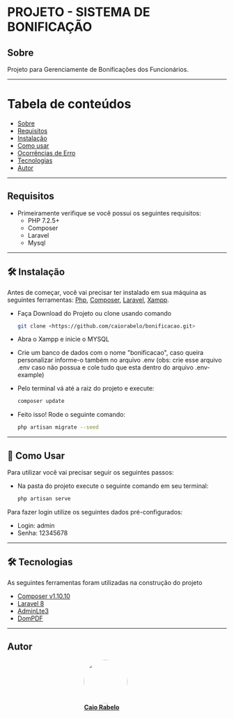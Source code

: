 # PROJETO - SISTEMA DE BONIFICAÇÃO

<a id="sobre"></a>
## Sobre

Projeto para Gerenciamente de Bonificações dos Funcionários.

-------------------------------------------------

Tabela de conteúdos
=================
   * [Sobre](#sobre)
   * [Requisitos](#requisitos)
   * [Instalação](#instalacao)
   * [Como usar](#como-usar)
   * [Ocorrências de Erro](#ocorrencias)
   * [Tecnologias](#tecnologias)
   * [Autor](#autor)

-------------------------------------------------

<a id="requisitos"></a>
## Requisitos

* Primeiramente verifique se você possui os seguintes requisitos:
    * PHP 7.2.5+
    * Composer
    * Laravel
    * Mysql

-------------------------------------------------

<a id="instalacao"></a>
## 🛠 Instalação 

Antes de começar, você vai precisar ter instalado em sua máquina as seguintes ferramentas:
[Php](https://www.php.net/downloads), [Composer](https://getcomposer.org/), [Laravel](https://laravel.com/), [Xampp](https://www.apachefriends.org/pt_br/index.html). 

* Faça Download do Projeto ou clone usando comando
    ```bash
    git clone <https://github.com/caiorabelo/bonificacao.git>
    ```

* Abra o Xampp e inicie o MYSQL

* Crie um banco de dados com o nome "bonificacao", caso queira personalizar informe-o também no arquivo .env 
(obs: crie esse arquivo .env caso não possua e cole tudo que esta dentro do arquivo .env-example)

* Pelo terminal vá até a raiz do projeto e execute:
    ```bash
    composer update
    ```

* Feito isso! Rode o seguinte comando:
    ```bash
    php artisan migrate --seed
    ```

-------------------------------------------------

<a id="como-usar"></a>
## 🎲 Como Usar

Para utilizar você vai precisar seguir os seguintes passos:
* Na pasta do projeto execute o seguinte comando em seu terminal:
    ```bash
    php artisan serve
    ```
Para fazer login utilize os seguintes dados pré-configurados:
* Login: admin
* Senha: 12345678

-------------------------------------------------

<a id="tecnologias"></a>
## 🛠 Tecnologias

As seguintes ferramentas foram utilizadas na construção do projeto

- [Composer v1.10.10](https://getcomposer.org/)
- [Laravel 8](https://laravel.com/)
- [AdminLte3](https://github.com/jeroennoten/Laravel-AdminLTE)
- [DomPDF](https://github.com/barryvdh/laravel-dompdf)

-------------------------------------------------

<a id="autor"></a>
## Autor

<div style="display:flex; justify-content:center; align-items:center">

<div style="width: 30%; display: inline-block">
 <a href="https://github.com/caiorabelo">
 <img style="border-radius: 50%;" src="https://avatars.githubusercontent.com/caiorabelo" width="100px;" alt=""/><br>
 <b>Caio Rabelo</b>
 </a>
 </div>

 </div>
